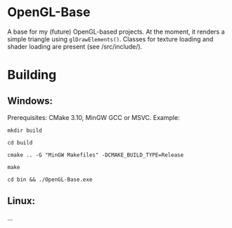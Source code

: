 # OpenGL-Base
A base for my (future) OpenGL-based projects. At the moment, it renders a simple triangle using ```glDrawElements()```. 
Classes for texture loading and shader loading are present (see /src/include/).

# Building
## Windows: 
Prerequisites: CMake 3.10, MinGW GCC or MSVC.
Example:

```mkdir build```

```cd build```

```cmake .. -G "MinGW Makefiles" -DCMAKE_BUILD_TYPE=Release```

```make```

```cd bin && ./OpenGL-Base.exe```

## Linux:
...
